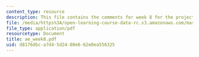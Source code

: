 ```yaml
---
content_type: resource
description: This file contains the comments for week 8 for the projects.
file: /media/https%3A/open-learning-course-data-rc.s3.amazonaws.com/mas-961-ambient-intelligence-spring-2005/d8176dbca7d45d2480e662e0ea556325_ae_week8.pdf
file_type: application/pdf
resourcetype: Document
title: ae_week8.pdf
uid: d8176dbc-a7d4-5d24-80e6-62e0ea556325
---
```

